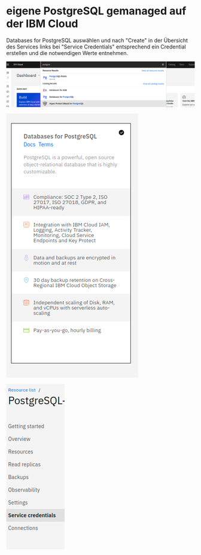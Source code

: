 # eigene PostgreSQL gemanaged auf der IBM Cloud

Databases for PostgreSQL auswählen und nach "Create" in der Übersicht des Services links bei "Service Credentials" entsprechend ein Credential erstellen und die notwendigen Werte entnehmen.

![](../../../../../.gitbook/assets/image%20%2860%29.png)

![](../../../../../.gitbook/assets/image%20%2855%29.png)

![](../../../../../.gitbook/assets/image%20%2858%29.png)

